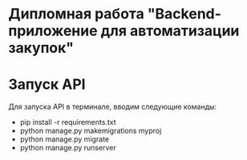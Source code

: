 # Дипломная работа "Backend-приложение для автоматизации закупок"

# Запуск API
    
Для запуска API в терминале, вводим следующие команды:    

  -  pip install -r requirements.txt
  -  python manage.py makemigrations myproj
  -  python manage.py migrate
  -  python manage.py runserver